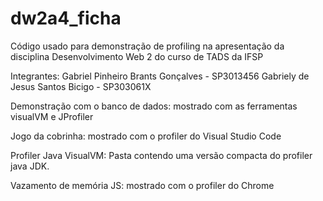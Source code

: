 # dw2a4_ficha
Código usado para demonstração de profiling na apresentação da disciplina Desenvolvimento Web 2 do curso de TADS da IFSP

Integrantes:
Gabriel Pinheiro Brants Gonçalves - SP3013456
Gabriely de Jesus Santos Bicigo - SP303061X

Demonstração com o banco de dados: mostrado com as ferramentas visualVM e JProfiler

Jogo da cobrinha: mostrado com o profiler do Visual Studio Code

Profiler Java VisualVM: Pasta contendo uma versão compacta do profiler java JDK.

Vazamento de memória JS: mostrado com o profiler do Chrome
